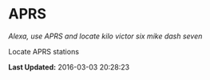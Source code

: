 # APRS
*Alexa, use APRS and locate kilo victor six mike dash seven*

Locate APRS stations

**Last Updated:** 2016-03-03 20:28:23